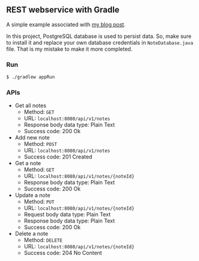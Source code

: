 ## REST webservice with Gradle
A simple example associated with [my blog post](http://emo-pass.com/2017/12/12/setting-up-java-rest-webservice-with-gradle/).  

In this project, PostgreSQL database is used to persist data. 
So, make sure to install it and replace your own database credentials in `NoteDatabase.java` file.
That is my mistake to make it more completed. 

### Run
```bash
$ ./gradlew appRun
```

### APIs
* Get all notes
    - Method: `GET`
    - URL: `localhost:8080/api/v1/notes`
    - Response body data type: Plain Text
    - Success code: 200 Ok
* Add new note
    - Method: `POST`
    - URL: `localhost:8080/api/v1/notes`
    - Success code: 201 Created
* Get a note
    - Method: `GET`
    - URL: `localhost:8080/api/v1/notes/{noteId}`
    - Response body data type: Plain Text
    - Success code: 200 Ok
* Update a note
    - Method: `PUT`
    - URL: `localhost:8080/api/v1/notes/{noteId}`
    - Request body data type: Plain Text
    - Response body data type: Plain Text
    - Success code: 200 Ok
* Delete a note
    - Method: `DELETE`
    - URL: `localhost:8080/api/v1/notes/{noteId}`
    - Success code: 204 No Content